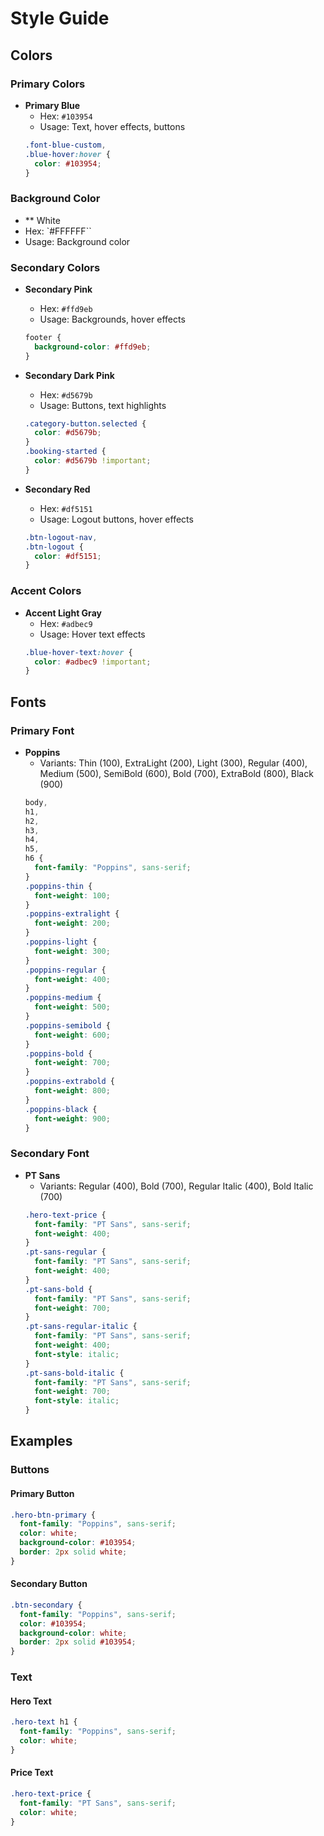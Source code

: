 # Style Guide

## Colors

### Primary Colors

- **Primary Blue**
  - Hex: `#103954`
  - Usage: Text, hover effects, buttons
  ```css
  .font-blue-custom,
  .blue-hover:hover {
    color: #103954;
  }
  ```

### Background Color

- \*\* White
- Hex: `#FFFFFF``
- Usage: Background color

### Secondary Colors

- **Secondary Pink**

  - Hex: `#ffd9eb`
  - Usage: Backgrounds, hover effects

  ```css
  footer {
    background-color: #ffd9eb;
  }
  ```

- **Secondary Dark Pink**

  - Hex: `#d5679b`
  - Usage: Buttons, text highlights

  ```css
  .category-button.selected {
    color: #d5679b;
  }
  .booking-started {
    color: #d5679b !important;
  }
  ```

- **Secondary Red**
  - Hex: `#df5151`
  - Usage: Logout buttons, hover effects
  ```css
  .btn-logout-nav,
  .btn-logout {
    color: #df5151;
  }
  ```

### Accent Colors

- **Accent Light Gray**
  - Hex: `#adbec9`
  - Usage: Hover text effects
  ```css
  .blue-hover-text:hover {
    color: #adbec9 !important;
  }
  ```

## Fonts

### Primary Font

- **Poppins**
  - Variants: Thin (100), ExtraLight (200), Light (300), Regular (400), Medium (500), SemiBold (600), Bold (700), ExtraBold (800), Black (900)
  ```css
  body,
  h1,
  h2,
  h3,
  h4,
  h5,
  h6 {
    font-family: "Poppins", sans-serif;
  }
  .poppins-thin {
    font-weight: 100;
  }
  .poppins-extralight {
    font-weight: 200;
  }
  .poppins-light {
    font-weight: 300;
  }
  .poppins-regular {
    font-weight: 400;
  }
  .poppins-medium {
    font-weight: 500;
  }
  .poppins-semibold {
    font-weight: 600;
  }
  .poppins-bold {
    font-weight: 700;
  }
  .poppins-extrabold {
    font-weight: 800;
  }
  .poppins-black {
    font-weight: 900;
  }
  ```

### Secondary Font

- **PT Sans**
  - Variants: Regular (400), Bold (700), Regular Italic (400), Bold Italic (700)
  ```css
  .hero-text-price {
    font-family: "PT Sans", sans-serif;
    font-weight: 400;
  }
  .pt-sans-regular {
    font-family: "PT Sans", sans-serif;
    font-weight: 400;
  }
  .pt-sans-bold {
    font-family: "PT Sans", sans-serif;
    font-weight: 700;
  }
  .pt-sans-regular-italic {
    font-family: "PT Sans", sans-serif;
    font-weight: 400;
    font-style: italic;
  }
  .pt-sans-bold-italic {
    font-family: "PT Sans", sans-serif;
    font-weight: 700;
    font-style: italic;
  }
  ```

## Examples

### Buttons

#### Primary Button

```css
.hero-btn-primary {
  font-family: "Poppins", sans-serif;
  color: white;
  background-color: #103954;
  border: 2px solid white;
}
```

#### Secondary Button

```css
.btn-secondary {
  font-family: "Poppins", sans-serif;
  color: #103954;
  background-color: white;
  border: 2px solid #103954;
}
```

### Text

#### Hero Text

```css
.hero-text h1 {
  font-family: "Poppins", sans-serif;
  color: white;
}
```

#### Price Text

```css
.hero-text-price {
  font-family: "PT Sans", sans-serif;
  color: white;
}
```
